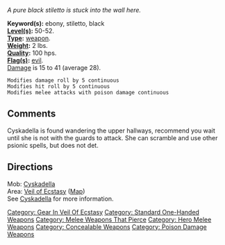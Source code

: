 *A pure black stiletto is stuck into the wall here.*

**Keyword(s):** ebony, stiletto, black  
**[Level(s)](Object_Level "wikilink"):** 50-52.  
**[Type](:Category:_Object_Types "wikilink"):**
[weapon](:Category:_Melee_Weapons "wikilink").  
**[Weight](Object_Weight "wikilink"):** 2 lbs.  
**[Quality](Object_Quality "wikilink"):** 100 hps.  
**[Flag(s)](:Category:_Object_Flags "wikilink"):**
[evil](Evil_Flag "wikilink").  
[Damage](Melee_Weapon_Values "wikilink") is 15 to 41 (average 28).

`Modifies damage roll by 5 continuous`  
`Modifies hit roll by 5 continuous`  
`Modifies melee attacks with poison damage continuous`

## Comments

Cyskadella is found wandering the upper hallways, recommend you wait
until she is not with the guards to attack. She can scramble and use
other psionic spells, but does not det.

## Directions

Mob: [Cyskadella](Cyskadella "wikilink")  
Area: [Veil of Ecstasy](:Category:_Veil_Of_Ecstasy "wikilink")
([Map](Veil_Of_Ecstasy_Map "wikilink"))  
See [Cyskadella](Cyskadella "wikilink") for more information.  

[Category: Gear In Veil Of
Ecstasy](Category:_Gear_In_Veil_Of_Ecstasy "wikilink") [Category:
Standard One-Handed
Weapons](Category:_Standard_One-Handed_Weapons "wikilink") [Category:
Melee Weapons That
Pierce](Category:_Melee_Weapons_That_Pierce "wikilink") [Category: Hero
Melee Weapons](Category:_Hero_Melee_Weapons "wikilink") [Category:
Concealable Weapons](Category:_Concealable_Weapons "wikilink")
[Category: Poison Damage
Weapons](Category:_Poison_Damage_Weapons "wikilink")
